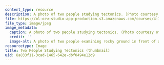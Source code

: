 ```yaml
---
content_type: resource
description: A photo of two people studying tectonics. (Photo courtesy of Meejin Yoon.)
file: https://ol-ocw-studio-app-production.s3.amazonaws.com/courses/4-143-immaterial-limits-process-and-duration-fall-2002/8a833f113cad1465642edbf0494e12d9_4-143f02-th.jpg
file_type: image/jpeg
image_metadata:
  caption: A photo of two people studying tectonics. (Photo courtesy of Meejin Yoon.)
  credit: ''
  image-alt: A photo of two people examining rocky ground in front of a massive cliff-face.
resourcetype: Image
title: Two People Studying Tectonics (thumbnail)
uid: 8a833f11-3cad-1465-642e-dbf0494e12d9
---
```

